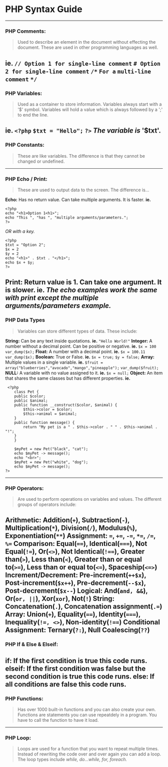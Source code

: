 # PHP Syntax Guide

---
### PHP Comments:

> Used to describe an element in the document without effecting the document. These are used in other programming languages as well.

**ie.**
`// Option 1 for single-line comment`
`# Option 2 for single-line comment`
`/*`
`For a`
`multi-line comment`
`*/`
---
### PHP Variables:
> Used as a container to store information. Variables always start with a '$' symbol. Variables will hold a value which is always followed by a ';' to end the line.

**ie.**
`<?php`
`$txt = "Hello";`
`?>`
*The variable is* **'$txt'**.
---
### PHP Constants:
> These are like variables. The difference is that they cannot be changed or undefined.
---
### PHP Echo / Print:
> These are used to output data to the screen. 
The difference is...

**Echo:** Has no return value. Can take multiple arguments. It is faster.
**ie.**
```
<?php
echo "<h1>Option 1<h1>"; 
echo "This ", "has ", "multiple arguments/parameters.";
?>
```
*OR with a key.*
```
<?php
$txt = "Option 2";
$x = 2
$y = 2
echo "<h1>" . $txt . "</h1>";
echo $x + $y;
?>
```
**Print:** Return value is 1. Can take one argument. It is slower.
**ie.**
*The echo examples work the same with print except the multiple arguments/parameters example.*
---
### PHP Data Types
>Variables can store different types of data. These include:

**String:** Can be any text inside quotations.
**ie.** 
`"Hello World!"`
**Integer:** A number without a decimal point. Can be positive or negative.
**ie.** 
`$x = 100`
`var_dump($x);`
**Float:** A number with a decimal point.
**ie.** 
`$x = 100.11`
`var_dump($x);`
**Boolean:** True or False.
**ie.** 
`$x = true;`
`$y = false;`
**Array:** Multiple values in a single variable.
**ie.** 
`$fruit = array("blueberries","avocado","mango","pineapple");`
`var_dump($fruit);`
**NULL:** A variable with no value assigned to it.
**ie.** 
`$x = null;`
**Object:** An item that shares the same classes but has different properties.
**ie.**
```
 <?php
    class Pet {
    public $color;
    public $animal;
    public function __construct($color, $animal) {
        $this->color = $color;
        $this->animal = $animal;
    }
    public function message() {
        return "My pet is a " . $this->color . " " . $this->animal . "!";
    }
    }

    $myPet = new Pet("black", "cat");
    echo $myPet -> message();
    echo "<br>";
    $myPet = new Pet("white", "dog");
    echo $myPet -> message();
?> 
```
---
### PHP Operators:
> Are used to perform operations on variables and values. 
The different groups of operators include:

**Arithmetic:** Addition(`+`), Subtraction(`-`), Multiplication(`*`), Division(`/`), Modulus(`%`), Exponentiation(`**`)
**Assignment:** `=`, `+=`, `-=`, `*=`, `/=`, `%=`
**Comparison:** Equal(`==`), Identical(`===`), Not Equal(`!=`), Or(`<>`), Not Identical(`!==`), Greater than(`>`), Less than(`<`), Greater than or equal to(`>=`), Less than or equal to(`<=`), Spaceship(`<=>`)
**Increment/Decrement:** Pre-increment(`++$x`), Post-increment(`$x++`), Pre-decrement(`--$x`), Post-decrement(`$x--`)
**Logical:** And(`and, &&`), Or(`or, ||`), Xor(`xor`), Not(`!`)
**String:** Concatenation(`.`), Concatenation assignment(`.=`)
**Array:** Union(`+`), Equality(`==`), Identity(`===`), Inequality(`!=, <>`), Non-identity(`!==`)
**Conditional Assignment:** Ternary(`?:`), Null Coalescing(`??`)
---
### PHP If & Else & Elseif:
**if:** If the first condition is true this code runs.
**elseif:** If the first condition was false but the second condition is true this code runs.
**else:** If all conditions are false this code runs.
---
### PHP Functions:
>Has over 1000 built-in functions and you can also create your own. Functions are statements you can use repeatdely in a program. You have to call the function to have it load.
---
### PHP Loop:
> Loops are used for a function that you want to repeat multiple times. Instead of rewriting the code over and over again you can add a loop. The loop types include *while, do...while, for, foreach.*